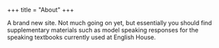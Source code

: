 +++
title = "About"
+++

A brand new site. Not much going on yet, but essentially you should find supplementary materials such as model speaking responses for the speaking textbooks currently used at English House.
